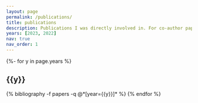 ```yaml
---
layout: page
permalink: /publications/
title: publications
description: Publications I was directly involved in. For co-author papers related to ATLAS please check an incomplete list on ORCID.
years: [2023, 2022]
nav: true
nav_order: 1
---
```

<!-- _pages/publications.md -->
<div class="publications">

{%- for y in page.years %}
  <h2 class="year">{{y}}</h2>
  {% bibliography -f papers -q @*[year={{y}}]* %}
{% endfor %}

</div>
